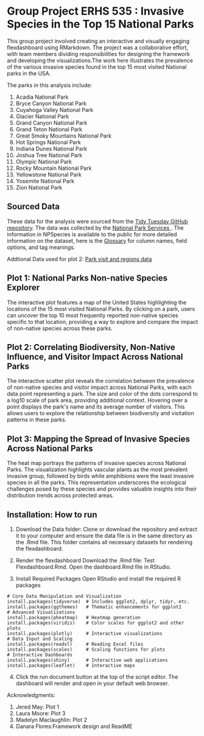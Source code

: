 # Group Project ERHS 535 : Invasive Species in the Top 15 National Parks

This group project involved creating an interactive and visually engaging flexdashboard using RMarkdown. The project was a collaborative effort, with team members dividing responsibilities for designing the framework and developing the visualizations.The work here illustrates the prevalence of the various invasive species found in the top 15 most visited National parks in the USA.

The parks in this analysis include:
1. Acadia National Park 
2. Bryce Canyon National Park
3. Cuyahoga Valley National Park
4. Glacier National Park 
5. Grand Canyon National Park 
6. Grand Teton National Park
7. Great Smoky Mountains National Park
8. Hot Springs National Park
9. Indiana Dunes National Park
10. Joshua Tree National Park
11. Olympic National Park
12. Rocky Mountain National Park 
13. Yellowstone National Park
14. Yosemite National Park 
15. Zion National Park

## Sourced Data
These data for the analysis were sourced from the [Tidy Tuesday GitHub repository](https://github.com/rfordatascience/tidytuesday/tree/master/data/2024/2024-10-08). The data was collected by the [National Park Services ](https://irma.nps.gov/NPSpecies/Search/SpeciesList). The information in NPSpecies is available to the public for more detailed information on the dataset, here is the [Glossary](https://irma.nps.gov/content/npspecies/Help/docs/NPSpecies_User_Guide.pdf) for column names, field options, and tag meanings.  

Addtional Data used for plot 2: [Park visit and regions data](https://www.responsible-datasets-in-context.com/posts/np-data/)

## Plot 1: National Parks Non-native Species Explorer
The interactive plot features a map of the United States highlighting the locations of the 15 most visited National Parks. By clicking on a park, users can uncover the top 10 most frequently reported non-native species specific to that location, providing a way to explore and compare the impact of non-native species across these parks.

## Plot 2: Correlating Biodiversity, Non-Native Influence, and Visitor Impact Across National Parks
The interactive scatter plot reveals the correlation between the prevalence of non-native species and visitor impact across National Parks, with each data point representing a park. The size and color of the dots correspond to a log10 scale of park area, providing additional context. Hovering over a point displays the park's name and its average number of visitors. This allows users to explore the relationship between biodiversity and visitation patterns in these parks.

## Plot 3: Mapping the Spread of Invasive Species Across National Parks
The heat map portrays the patterns of invasive species across National Parks. The visualization highlights vascular plants as the most prevalent invasive group, followed by birds while amphibions were the least invasive species in all the parks. This representation underscores the ecological challenges posed by these species and provides valuable insights into their distribution trends across protected areas.

## Installation: How to run
1. Download the Data folder:
Clone or download the repository and extract it to your computer and ensure the data file is in the same directory as the .Rmd file. This folder contains all necessary datasets for rendering the flexdashboard.

2. Render the flexdashboard
Download the .Rmd file: Test Flexdashboard.Rmd. Open the dashboard.Rmd file in RStudio.

3. Install Required Packages
Open RStudio and install the required R packages 
```
# Core Data Manipulation and Visualization
install.packages(tidyverse)  # Includes ggplot2, dplyr, tidyr, etc.
install.packages(ggthemes)   # Thematic enhancements for ggplot2
# Advanced Visualizations
install.packages(pheatmap)   # Heatmap generation
install.packages(viridis)    # Color scales for ggplot2 and other plots
install.packages(plotly)     # Interactive visualizations
# Data Input and Scaling
install.packages(readxl)     # Reading Excel files
install.packages(scales)     # Scaling functions for plots
# Interactive Dashboards
install.packages(shiny)      # Interactive web applications
install.packages(leaflet)    # Interactive maps
```
4. Click the run document button at the top of the script editor.
The dashboard will render and open in your default web browser.

Acknowledgments:
1. Jered May: Plot 1
2. Laura Moore: Plot 3
3. Madelyn Maclaughlin: Plot 2
4. Danara Flores:Framework design and ReadME




 